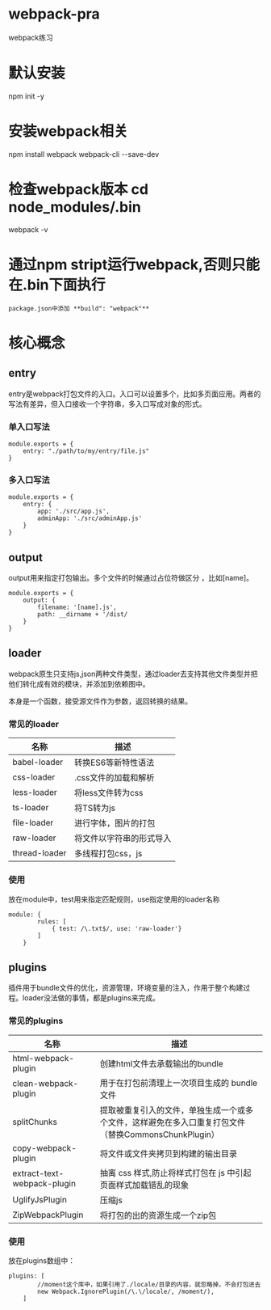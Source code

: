 # webpack-pra
webpack练习

# 默认安装
npm init -y

# 安装webpack相关
npm install webpack webpack-cli --save-dev

# 检查webpack版本 cd node_modules/.bin
webpack -v

# 通过npm stript运行webpack,否则只能在.bin下面执行
```
package.json中添加 **build": "webpack"**
```

# 核心概念
## entry
entry是webpack打包文件的入口。入口可以设置多个，比如多页面应用。两者的写法有差异，但入口接收一个字符串，多入口写成对象的形式。

### 单入口写法

```
module.exports = {
    entry: "./path/to/my/entry/file.js"
}
```

### 多入口写法
```
module.exports = {
    entry: {
        app: './src/app.js',
        adminApp: './src/adminApp.js'
    }
}

```

## output
output用来指定打包输出。多个文件的时候通过占位符做区分 ，比如[name]。

```
module.exports = {
    output: {
        filename: '[name].js',
        path: __dirname + '/dist/
    }
}

```

## loader 
webpack原生只支持js,json两种文件类型，通过loader去支持其他文件类型并把他们转化成有效的模块，并添加到依赖图中。

本身是一个函数，接受源文件作为参数，返回转换的结果。


### 常见的loader 

名称        | 描述
---|---
babel-loader | 转换ES6等新特性语法
css-loader   | .css文件的加载和解析
less-loader  | 将less文件转为css
ts-loader    | 将TS转为js
file-loader  | 进行字体，图片的打包
raw-loader   | 将文件以字符串的形式导入
thread-loader| 多线程打包css，js

### 使用
放在module中，test用来指定匹配规则，use指定使用的loader名称

```
module: {
        rules: [
            { test: /\.txt$/, use: 'raw-loader'}
        ]
    }
```

## plugins 
插件用于bundle文件的优化，资源管理，环境变量的注入，作用于整个构建过程。loader没法做的事情，都是plugins来完成。


### 常见的plugins

名称                         | 描述
---|---
html-webpack-plugin          | 创建html文件去承载输出的bundle
clean-webpack-plugin         | 用于在打包前清理上一次项目生成的 bundle 文件
splitChunks                  | 提取被重复引入的文件，单独生成一个或多个文件，这样避免在多入口重复打包文件（替换CommonsChunkPlugin） 
copy-webpack-plugin          | 将文件或文件夹拷贝到构建的输出目录
extract-text-webpack-plugin  | 抽离 css 样式,防止将样式打包在 js 中引起页面样式加载错乱的现象
UglifyJsPlugin               | 压缩js
ZipWebpackPlugin             | 将打包的出的资源生成一个zip包

### 使用
放在plugins数组中：

```
plugins: [
        //moment这个库中，如果引用了./locale/目录的内容，就忽略掉，不会打包进去
        new Webpack.IgnorePlugin(/\.\/locale/, /moment/),
    ]

```
